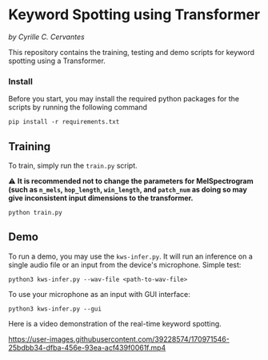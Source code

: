 # Keyword Spotting using Transformer
*by Cyrille C. Cervantes*

This repository contains the training, testing and demo scripts for keyword spotting using a Transformer.

### Install
Before you start, you may install the required python packages for the scripts by running the following command
```
pip install -r requirements.txt
```
## Training
To train, simply run the ```train.py``` script.

:warning: **It is recommended not to change the parameters for MelSpectrogram (such as ```n_mels```, ```hop_length```, ```win_length```, and ```patch_num``` as doing so may give inconsistent input dimensions to the transformer.**
```
python train.py
```

## Demo
To run a demo, you may use the ```kws-infer.py```. It will run an inference on a single audio file or an input from the device's microphone.
Simple test:
```
python3 kws-infer.py --wav-file <path-to-wav-file>  
```
To use your microphone as an input with GUI interface:
```
python3 kws-infer.py --gui
```

Here is a video demonstration of the real-time keyword spotting.

https://user-images.githubusercontent.com/39228574/170971546-25bdbb34-dfba-456e-93ea-acf439f0061f.mp4


